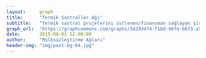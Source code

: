 ```yaml
---
layout:     graph
title:      "Termik Santraller Ağı"
subtitle:   "Termik santral projelerini üstlenen/finansman sağlayan şirketler ve bu şirketlerin diğer yatırımları"
graph_url:  "https://graphcommons.com/graphs/5d293d74-f1bd-46fe-b673-a597fcd0b21d"
date:       2015-08-01 12:00:00
author:     "Mülksüzleştirme Ağları"
header-img: "img/post-bg-04.jpg"
---
```

